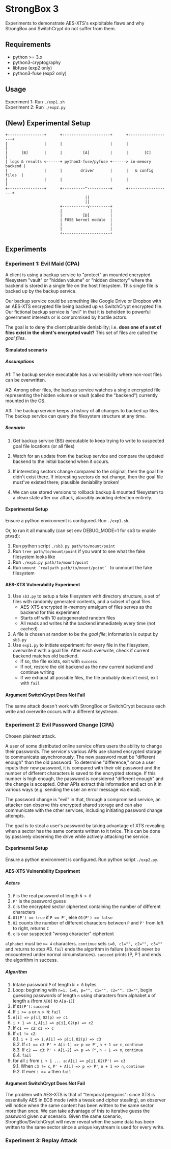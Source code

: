 # StrongBox 3

Experiments to demonstrate AES-XTS's exploitable flaws and why StrongBox and
SwitchCrypt do not suffer from them.

## Requirements
- python >= 3.x
- python3-cryptography
- libfuse (exp2 only)
- python3-fuse (exp2 only)

## Usage

Experiment 1: Run `./exp1.sh`  
Experiment 2: Run `./exp2.py`

## (New) Experimental Setup
```
+----------------+      +---------------------+      +-------------------+
|                |      |                     |      |                   |
|      [B]       |      |         [A]         |      |       [C]         |
| logs & results <------+ python3-fuse/pyfuse +------> in-memory backend |
|                |      |        driver       |      |   & config files  |
|                |      |                     |      |                   |
+----------------+      +----------^----------+      +-------------------+
                                   ||
                                   ||
                        +-----------v---------+
                        |                     |
                        |         [D]         |
                        | FUSE kernel module  |
                        |                     |
                        |                     |
                        +---------------------+
```

## Experiments

### Experiment 1: Evil Maid (CPA)

A client is using a backup service to "protect" an mounted encrypted filesystem
"vault" or "hidden volume" or "hidden directory" where the backend is stored in
a single file on the host filesystem. This single file is backed up by the
backup service.

Our backup service could be something like Google Drive or Dropbox with an
AES-XTS encrypted file being backed up vs SwitchCrypt encrypted file. Our
fictional backup service is "evil" in that it is beholden to powerful government
interests or is compromised by hostile actors.

The goal is to deny the client plausible deniability; i.e. **does one of a set
of files exist in the client's encrypted vault?** This set of files are called
the *goal files*.

#### Simulated scenario

##### Assumptions

A1: The backup service executable has a vulnerability where non-root files can
be overwritten.

A2: Among other files, the backup service watches a single encrypted file
representing the hidden volume or vault (called the "backend") currently mounted
in the OS.

A3: The backup service keeps a history of all changes to backed up files. The
backup service can query the filesystem structure at any time.

##### Scenario

1. Get backup service (BS) executable to keep trying to write to suspected goal
   file locations (or all files)

2. Watch for an update from the backup service and compare the updated backend
   to the initial backend when it occurs.

3. If interesting sectors change compared to the original, then the goal file
   didn't exist there. If interesting sectors do not change, then the goal file
   must've existed there; plausible deniability broken!

4. We can use stored versions to rollback backup & mounted filesystem to a clean
   state after our attack, plausibly avoiding detection entirely.

#### Experimental Setup
Ensure a python environment is configured. Run `./exp1.sh`.

Or, to run it all manually (can set env DEBUG_MODE=1 for sb3 to enable ptvsd):

1. Run python script `./sb3.py path/to/mount/point`
2. Run `tree path/to/mount/point` if you want to see what the fake filesystem
   looks like
3. Run `./exp1.py path/to/mount/point `
4. Run ``umount `realpath path/to/mount/point` `` to unmount the fake filesystem

#### AES-XTS Vulnerability Experiment

1. Use `sb3.py` to setup a fake filesystem with directory structure, a set of
   files with randomly generated contents, and a subset of goal files.
   - AES-XTS encrypted in-memory amalgum of files serves as the backend for this
     experiment
   - Starts off with 10 autogenerated random files
   - All reads and writes hit the backend immediately every time (not cached)
2. A file is chosen at random to be the *goal file*; information is output by
   `sb3.py`
3. Use `exp1.py` to initiate experiment: for every file in the filesystem,
   overwrite it with a goal file. After each overwrite, check if current backend
   matches old backend.
   - If so, the file exists, exit with `success`
   - If not, restore the old backend as the new current backend and continue
     writing
   - If we exhaust all possible files, the file probably doesn't exist, exit
     with `fail`

#### Argument SwitchCrypt Does Not Fail

The same attack doesn't work with StrongBox or SwitchCrypt because each write
and overwrite occurs with a different keystream.

### Experiment 2: Evil Password Change (CPA)

Chosen plaintext attack.

A user of some distributed online service offers users the ability to change
their passwords. The service's various APIs use shared encrypted storage to
communicate asynchronously. The new password must be "different enough" than the
old password. To determine "difference," once a user inputs their new password,
it is compared with their old password and the number of different characters is
saved to the encrypted storage. If this number is high enough, the password is
considered "different enough" and the change is accepted. Other APIs extract
this information and act on it in various ways (e.g. sending the user an error
message via email).

The password change is "evil" in that, through a compromised service, an
attacker can observe this encrypted shared storage and can also communicate with
the other services, including initiating password change attempts.

The goal is to steal a user's password by taking advantage of XTS revealing when
a sector has the same contents written to it twice. This can be done by
passively observing the drive while actively attacking the service.

#### Experimental Setup
Ensure a python environment is configured. Run python script `./exp2.py`.

#### AES-XTS Vulnerability Experiment

##### Actors
1. `P` is the real password of length `N > 0`
2. `P'` is the password guess
3. `C` is the encrypted sector ciphertext containing the number of different
   characters
4. `O1(P') == true` if `P == P'`, else `O1(P') == false`
5. `O2` counts the number of different characters between `P` and `P'` from left
   to right, returns `C`
6. `c` is our suspected "wrong character" ciphertext

`alphabet` must be `>= 4` characters. `continue` sets `i=0, c1="", c2="",
c3=""` and returns to step #3. `fail` ends the algorithm in failure (should
never be encountered under normal circumstances). `succeed` prints (P, P') and
ends the algorithm in success.

##### Algorithm
1. Intake password `P` of length `N > 0` bytes
2. Loop: beginning with `n=1, i=0, p="", c1="", c2="", c3=""`, begin guessing
    passwords of length `n` using characters from alphabet `A` of length `a`
    (from `A[0]` to `A[a-1]`)
3. If `O1(P')`: `succeed`
4. If `i >= a` or `n > N`: `fail`
5. `A[i] => p[i]`, `O2(p) => c1`
6. `i + 1 => i`, `A[i] => p[i]`, `O2(p) => c2`
7. If `c1 == c2`: `c1 => c`
8. If `c1 != c2`:  
   8.1. `i + 1 => i`, `A[i] => p[i]`, `O2(p) => c3`  
   8.2. If `c1 == c3`: `P' + A[i-1] => p => P'`, `n + 1 => n`, `continue`  
   8.3. If `c2 == c3`: `P' + A[i-2] => p => P'`, `n + 1 => n`, `continue`  
   8.4. `fail`
9. for all `i` from `i + 1 ... a`: `A[i] => p[i]`, `O2(P') => c3`  
   9.1. When `c3 != c`, `P' + A[i] => p => P'`, `n + 1 => n`, `continue`  
   9.2. If ever `i >= a` then `fail`

#### Argument SwitchCrypt Does Not Fail

The problem with AES-XTS is that of "temporal penguins": since XTS is
essentially AES in ECB mode (with a tweak and cipher stealing), an observer will
notice when the same content has been written to the same sector more than once.
We can take advantage of this to iterative guess the password given our
scenario. Given the same scenario, StrongBox/SwitchCrypt will never reveal when
the same data has been written to the same sector since a unique keystream is
used for every write.

### Experiment 3: Replay Attack

